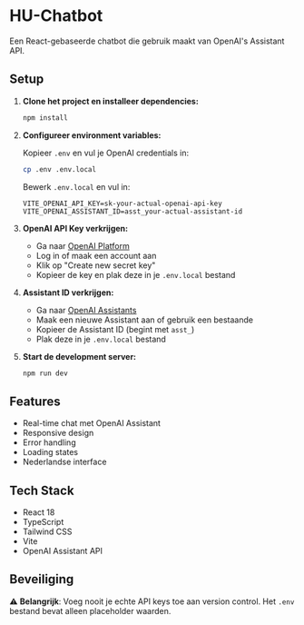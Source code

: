 # HU-Chatbot

Een React-gebaseerde chatbot die gebruik maakt van OpenAI's Assistant API.

## Setup

1. **Clone het project en installeer dependencies:**
   ```bash
   npm install
   ```

2. **Configureer environment variables:**
   
   Kopieer `.env` en vul je OpenAI credentials in:
   ```bash
   cp .env .env.local
   ```
   
   Bewerk `.env.local` en vul in:
   ```
   VITE_OPENAI_API_KEY=sk-your-actual-openai-api-key
   VITE_OPENAI_ASSISTANT_ID=asst_your-actual-assistant-id
   ```

3. **OpenAI API Key verkrijgen:**
   - Ga naar [OpenAI Platform](https://platform.openai.com/api-keys)
   - Log in of maak een account aan
   - Klik op "Create new secret key"
   - Kopieer de key en plak deze in je `.env.local` bestand

4. **Assistant ID verkrijgen:**
   - Ga naar [OpenAI Assistants](https://platform.openai.com/assistants)
   - Maak een nieuwe Assistant aan of gebruik een bestaande
   - Kopieer de Assistant ID (begint met `asst_`)
   - Plak deze in je `.env.local` bestand

5. **Start de development server:**
   ```bash
   npm run dev
   ```

## Features

- Real-time chat met OpenAI Assistant
- Responsive design
- Error handling
- Loading states
- Nederlandse interface

## Tech Stack

- React 18
- TypeScript
- Tailwind CSS
- Vite
- OpenAI Assistant API

## Beveiliging

⚠️ **Belangrijk**: Voeg nooit je echte API keys toe aan version control. Het `.env` bestand bevat alleen placeholder waarden.